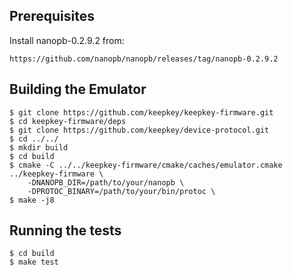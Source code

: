 Prerequisites
-------------

Install nanopb-0.2.9.2 from:

`https://github.com/nanopb/nanopb/releases/tag/nanopb-0.2.9.2`


Building the Emulator
---------------------

```
$ git clone https://github.com/keepkey/keepkey-firmware.git
$ cd keepkey-firmware/deps
$ git clone https://github.com/keepkey/device-protocol.git
$ cd ../../
$ mkdir build
$ cd build
$ cmake -C ../../keepkey-firmware/cmake/caches/emulator.cmake ../keepkey-firmware \
    -DNANOPB_DIR=/path/to/your/nanopb \
    -DPROTOC_BINARY=/path/to/your/bin/protoc \
$ make -j8
```


Running the tests
-----------------

```
$ cd build
$ make test
```
